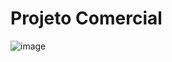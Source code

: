 # Projeto Comercial

![image](https://github.com/DavidFranciscoDSA/ProjetosPowerBI/assets/167797737/c9279b3a-faf8-47e6-aaa5-51330ed8db95)

